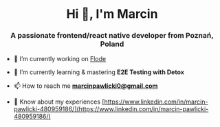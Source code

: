 <h1 align="center">Hi 👋, I'm Marcin</h1>
<h3 align="center">A passionate frontend/react native developer from Poznań, Poland</h3>

- 🔭 I’m currently working on [Flode](https://github.com/dynamichny/flode)

- 🌱 I’m currently learning & mastering **E2E Testing with Detox**

- 📫 How to reach me **marcinpawlicki0@gmail.com**

- 📄 Know about my experiences [https://www.linkedin.com/in/marcin-pawlicki-480959186/](https://www.linkedin.com/in/marcin-pawlicki-480959186/)
